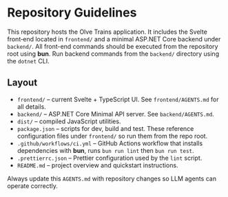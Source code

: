 # Repository Guidelines

This repository hosts the Olve Trains application.  It includes the Svelte
front‑end located in `frontend/` and a minimal ASP.NET Core backend under
`backend/`. All front-end commands should be executed from the repository root
using **bun**. Run backend commands from the `backend/` directory using the
`dotnet` CLI.

## Layout

- `frontend/` – current Svelte + TypeScript UI. See `frontend/AGENTS.md` for all
  details.
- `backend/` – ASP.NET Core Minimal API server. See `backend/AGENTS.md`.
- `dist/` – compiled JavaScript utilities.
- `package.json` – scripts for dev, build and test. These reference
  configuration files under `frontend/` so run them from the repo root.
- `.github/workflows/ci.yml` – GitHub Actions workflow that installs
  dependencies with **bun**, runs `bun run lint` then `bun run test`.
- `.prettierrc.json` – Prettier configuration used by the `lint` script.
- `README.md` – project overview and quickstart instructions.

Always update this `AGENTS.md` with repository changes so LLM agents can operate
correctly.
